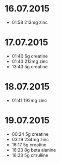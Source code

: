# 16.07.2015
* 01:58 213mg zinc

# 17.07.2015
* 01:40 5g creatine
* 01:43 213mg zinc
* 13:43 5g creatine

# 18.07.2015
* 01:41 192mg zinc

# 19.07.2015
* 00:24 5g creatine
* 03:19 234mg zinc
* 16:17 5g creatine
* 16:23 8g beta alanine
* 16:23 5g citrulline
